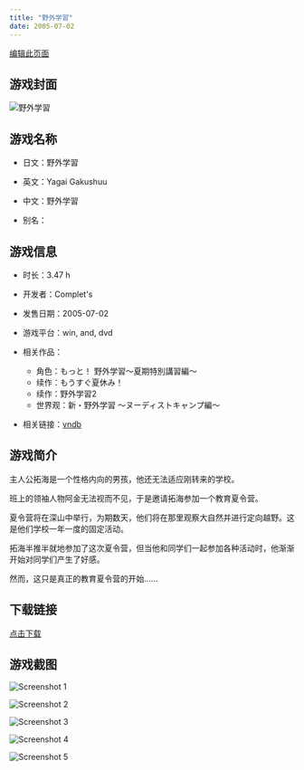 ```yaml
---
title: "野外学習"
date: 2005-07-02
---
```

[编辑此页面](https://github.com/ACG-3/ADV3-source/blob/main/source/_posts/%E9%87%8E%E5%A4%96%E5%AD%A6%E7%BF%92.md)

## 游戏封面

![野外学習](https%3A//pan.timero.xyz/onedrive/img_lib_001/%E9%87%8E%E5%A4%96%E5%AD%A6%E7%BF%92_cover.avif)


## 游戏名称

- 日文：野外学習
- 英文：Yagai Gakushuu
- 中文：野外学習

- 别名：


## 游戏信息

- 时长：3.47 h
- 开发者：Complet's
- 发售日期：2005-07-02
- 游戏平台：win, and, dvd
- 相关作品：
   - 角色：もっと！ 野外学習～夏期特別講習編～
   - 续作：もうすぐ夏休み！
   - 续作：野外学習2
   - 世界观：新・野外学習 ～ヌーディストキャンプ編～

- 相关链接：[vndb](https://vndb.org/v3346)


## 游戏简介

主人公拓海是一个性格内向的男孩，他还无法适应刚转来的学校。

班上的领袖人物阿金无法视而不见，于是邀请拓海参加一个教育夏令营。

夏令营将在深山中举行，为期数天，他们将在那里观察大自然并进行定向越野。这是他们学校一年一度的固定活动。

拓海半推半就地参加了这次夏令营，但当他和同学们一起参加各种活动时，他渐渐开始对同学们产生了好感。

然而，这只是真正的教育夏令营的开始......




## 下载链接

[点击下载](https://pan.timero.xyz/onedrive/adv_lib_001/%E9%87%8E%E5%A4%96%E5%AD%A6%E7%BF%92)


## 游戏截图


![Screenshot 1](https%3A//pan.timero.xyz/onedrive/img_lib_001/%E9%87%8E%E5%A4%96%E5%AD%A6%E7%BF%92_Screenshot_1.avif)

![Screenshot 2](https%3A//pan.timero.xyz/onedrive/img_lib_001/%E9%87%8E%E5%A4%96%E5%AD%A6%E7%BF%92_Screenshot_2.avif)

![Screenshot 3](https%3A//pan.timero.xyz/onedrive/img_lib_001/%E9%87%8E%E5%A4%96%E5%AD%A6%E7%BF%92_Screenshot_3.avif)

![Screenshot 4](https%3A//pan.timero.xyz/onedrive/img_lib_001/%E9%87%8E%E5%A4%96%E5%AD%A6%E7%BF%92_Screenshot_4.avif)

![Screenshot 5](https%3A//pan.timero.xyz/onedrive/img_lib_001/%E9%87%8E%E5%A4%96%E5%AD%A6%E7%BF%92_Screenshot_5.avif)

